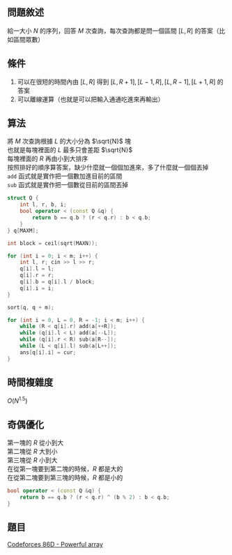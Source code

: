 ## 問題敘述

給一大小 $N$ 的序列，回答 $M$ 次查詢，每次查詢都是問一個區間 $[L, R]$ 的答案（比如區間眾數）

## 條件

1. 可以在很短的時間內由 $[L, R]$ 得到 $[L, R + 1], [L - 1, R], [L, R - 1], [L + 1, R]$ 的答案
2. 可以離線運算（也就是可以把輸入通通吃進來再輸出）

## 算法

將 $M$ 次查詢根據 $L$ 的大小分為 $\sqrt{N}$ 塊  
也就是每塊裡面的 $L$ 最多只會差距 $\sqrt{N}$  
每塊裡面的 $R$ 再由小到大排序  
按照排好的順序算答案，缺少什麼就一個個加進來，多了什麼就一個個丟掉  
`add` 函式就是實作把一個數加進目前的區間  
`sub` 函式就是實作把一個數從目前的區間丟掉

```c++
struct Q {
    int l, r, b, i;
    bool operator < (const Q &q) {
        return b == q.b ? (r < q.r) : b < q.b;
    }
} q[MAXM];
```

```c++
int block = ceil(sqrt(MAXN));

for (int i = 0; i < m; i++) {
    int l, r; cin >> l >> r;
    q[i].l = l;
    q[i].r = r;
    q[i].b = q[i].l / block;
    q[i].i = i;
}

sort(q, q + m);
```

```c++
for (int i = 0, L = 0, R = -1; i < m; i++) {
    while (R < q[i].r) add(a[++R]);
    while (q[i].l < L) add(a[--L]);
    while (q[i].r < R) sub(a[R--]);
    while (L < q[i].l) sub(a[L++]);
    ans[q[i].i] = cur;
}
```

## 時間複雜度

$O(N^{1.5})$

## 奇偶優化

第一塊的 $R$ 從小到大  
第二塊從 $R$ 大到小  
第三塊從 $R$ 小到大  
在從第一塊要到第二塊的時候，$R$ 都是大的  
在從第二塊要到第三塊的時候，$R$ 都是小的

```c++
bool operator < (const Q &q) {
    return b == q.b ? (r < q.r) ^ (b % 2) : b < q.b;
}
```


## 題目

[Codeforces 86D - Powerful array](http://codeforces.com/contest/86/problem/D)

[^1]:
    http://sunmoon-template.blogspot.com/2015/08/mos-algorithm.html
[^2]:
    https://zhuanlan.zhihu.com/p/25017840
[^3]:
    https://oi-wiki.org/misc/mo-algo/

